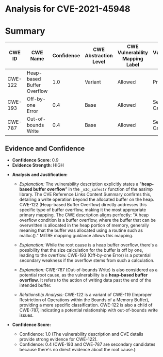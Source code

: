 # Analysis for CVE-2021-45948

# Summary
| CWE ID | CWE Name | Confidence | CWE Abstraction Level | CWE Vulnerability Mapping Label | CWE-Vulnerability Mapping Notes |
|---|---|---|---|---|---|
| CWE-122 | Heap-based Buffer Overflow | 1.0 | Variant | Allowed | Primary CWE |
| CWE-193 | Off-by-one Error | 0.4 | Base | Allowed | Secondary Candidate |
| CWE-787 | Out-of-bounds Write | 0.4 | Base | Allowed | Secondary Candidate |

## Evidence and Confidence

*   **Confidence Score:** 0.9
*   **Evidence Strength:** HIGH

- **Analysis and Justification:**  
  - *Explanation:* The vulnerability description explicitly states a "**heap-based buffer overflow**" in the `_m3d_safestr` function of the assimp library. The CVE Reference Links Content Summary confirms this, detailing a write operation beyond the allocated buffer on the heap. CWE-122 (Heap-based Buffer Overflow) directly addresses this specific type of buffer overflow, making it the most appropriate primary mapping. The CWE description aligns perfectly: "A heap overflow condition is a buffer overflow, where the buffer that can be overwritten is allocated in the heap portion of memory, generally meaning that the buffer was allocated using a routine such as malloc()." MITRE mapping guidance allows this mapping.
  - *Explanation:* While the root cause is a heap buffer overflow, there's a possibility that the size calculation for the buffer is off by one, leading to the overflow. CWE-193 (Off-by-one Error) is a potential secondary weakness if the overflow stems from such a calculation.
  - *Explanation:* CWE-787 (Out-of-bounds Write) is also considered as a potential root cause, as the vulnerability is a **heap-based buffer overflow**. It refers to the action of writing data past the end of the intended buffer.

  - *Relationship Analysis:* CWE-122 is a variant of CWE-119 (Improper Restriction of Operations within the Bounds of a Memory Buffer), providing a more specific classification. CWE-122 is also a child of CWE-787, indicating a potential relationship with out-of-bounds write issues.

- **Confidence Score:**  
  - Confidence: 1.0 (The vulnerability description and CVE details provide strong evidence for CWE-122).
  - Confidence: 0.4 (CWE-193 and CWE-787 are secondary candidates because there's no direct evidence about the root cause.)